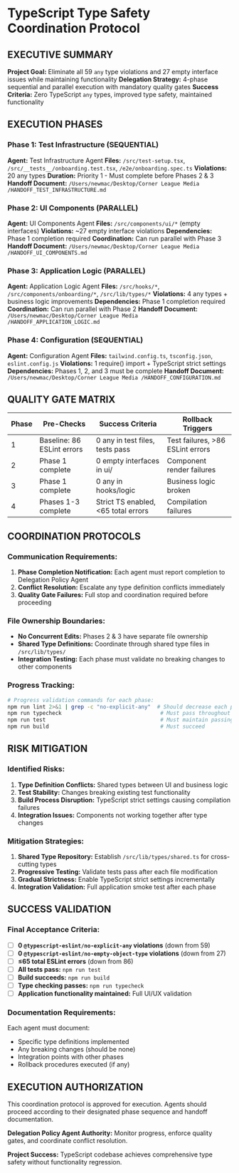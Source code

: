 # TypeScript Type Safety Coordination Protocol

## EXECUTIVE SUMMARY
**Project Goal:** Eliminate all 59 `any` type violations and 27 empty interface issues while maintaining functionality
**Delegation Strategy:** 4-phase sequential and parallel execution with mandatory quality gates
**Success Criteria:** Zero TypeScript `any` types, improved type safety, maintained functionality

## EXECUTION PHASES

### Phase 1: Test Infrastructure (SEQUENTIAL)
**Agent:** Test Infrastructure Agent
**Files:** `/src/test-setup.tsx`, `/src/__tests__/onboarding.test.tsx`, `/e2e/onboarding.spec.ts`
**Violations:** 20 any types
**Duration:** Priority 1 - Must complete before Phases 2 & 3
**Handoff Document:** `/Users/newmac/Desktop/Corner League Media /HANDOFF_TEST_INFRASTRUCTURE.md`

### Phase 2: UI Components (PARALLEL)
**Agent:** UI Components Agent
**Files:** `/src/components/ui/*` (empty interfaces)
**Violations:** ~27 empty interface violations
**Dependencies:** Phase 1 completion required
**Coordination:** Can run parallel with Phase 3
**Handoff Document:** `/Users/newmac/Desktop/Corner League Media /HANDOFF_UI_COMPONENTS.md`

### Phase 3: Application Logic (PARALLEL)
**Agent:** Application Logic Agent
**Files:** `/src/hooks/*`, `/src/components/onboarding/*`, `/src/lib/types/*`
**Violations:** 4 any types + business logic improvements
**Dependencies:** Phase 1 completion required
**Coordination:** Can run parallel with Phase 2
**Handoff Document:** `/Users/newmac/Desktop/Corner League Media /HANDOFF_APPLICATION_LOGIC.md`

### Phase 4: Configuration (SEQUENTIAL)
**Agent:** Configuration Agent
**Files:** `tailwind.config.ts`, `tsconfig.json`, `eslint.config.js`
**Violations:** 1 require() import + TypeScript strict settings
**Dependencies:** Phases 1, 2, and 3 must be complete
**Handoff Document:** `/Users/newmac/Desktop/Corner League Media /HANDOFF_CONFIGURATION.md`

## QUALITY GATE MATRIX

| Phase | Pre-Checks | Success Criteria | Rollback Triggers |
|-------|------------|------------------|-------------------|
| 1 | Baseline: 86 ESLint errors | 0 any in test files, tests pass | Test failures, >86 ESLint errors |
| 2 | Phase 1 complete | 0 empty interfaces in ui/ | Component render failures |
| 3 | Phase 1 complete | 0 any in hooks/logic | Business logic broken |
| 4 | Phases 1-3 complete | Strict TS enabled, <65 total errors | Compilation failures |

## COORDINATION PROTOCOLS

### Communication Requirements:
1. **Phase Completion Notification:** Each agent must report completion to Delegation Policy Agent
2. **Conflict Resolution:** Escalate any type definition conflicts immediately
3. **Quality Gate Failures:** Full stop and coordination required before proceeding

### File Ownership Boundaries:
- **No Concurrent Edits:** Phases 2 & 3 have separate file ownership
- **Shared Type Definitions:** Coordinate through shared type files in `/src/lib/types/`
- **Integration Testing:** Each phase must validate no breaking changes to other components

### Progress Tracking:
```bash
# Progress validation commands for each phase:
npm run lint 2>&1 | grep -c "no-explicit-any"  # Should decrease each phase
npm run typecheck                               # Must pass throughout
npm run test                                    # Must maintain passing
npm run build                                   # Must succeed
```

## RISK MITIGATION

### Identified Risks:
1. **Type Definition Conflicts:** Shared types between UI and business logic
2. **Test Stability:** Changes breaking existing test functionality
3. **Build Process Disruption:** TypeScript strict settings causing compilation failures
4. **Integration Issues:** Components not working together after type changes

### Mitigation Strategies:
1. **Shared Type Repository:** Establish `/src/lib/types/shared.ts` for cross-cutting types
2. **Progressive Testing:** Validate tests pass after each file modification
3. **Gradual Strictness:** Enable TypeScript strict settings incrementally
4. **Integration Validation:** Full application smoke test after each phase

## SUCCESS VALIDATION

### Final Acceptance Criteria:
- [ ] **0 `@typescript-eslint/no-explicit-any` violations** (down from 59)
- [ ] **0 `@typescript-eslint/no-empty-object-type` violations** (down from 27)
- [ ] **≤65 total ESLint errors** (down from 86)
- [ ] **All tests pass:** `npm run test`
- [ ] **Build succeeds:** `npm run build`
- [ ] **Type checking passes:** `npm run typecheck`
- [ ] **Application functionality maintained:** Full UI/UX validation

### Documentation Requirements:
Each agent must document:
- Specific type definitions implemented
- Any breaking changes (should be none)
- Integration points with other phases
- Rollback procedures executed (if any)

## EXECUTION AUTHORIZATION

This coordination protocol is approved for execution. Agents should proceed according to their designated phase sequence and handoff documentation.

**Delegation Policy Agent Authority:** Monitor progress, enforce quality gates, and coordinate conflict resolution.

**Project Success:** TypeScript codebase achieves comprehensive type safety without functionality regression.